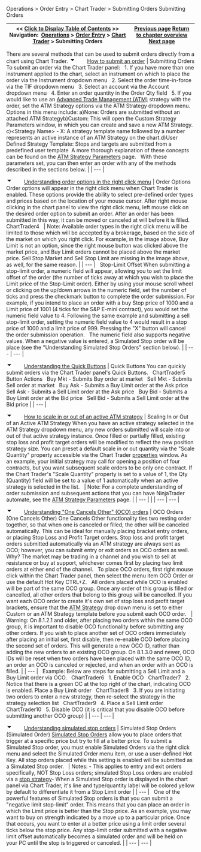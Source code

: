 ﻿
Operations \> Order Entry \> Chart Trader \> Submitting Orders
Submitting Orders

| \<\< [Click to Display Table of Contents](submitting_orders4.md) \>\> **Navigation:**     [Operations](operations-1.md) \> [Order Entry](order_entry-1.md) \> [Chart Trader](chart_trader-1.md) \> Submitting Orders | [Previous page](collapsed_view-1.md) [Return to chapter overview](chart_trader-1.md) [Next page](modifying_and_cancelling_orde2-1.md) |
| --- | --- |
There are several methods that can be used to submit orders directly from a chart using Chart Trader. 
![tog_minus](tog_minus-1.gif)        [How to submit an order](javascript:HMToggle('toggle','HowToSubmitAnOrder','HowToSubmitAnOrder_ICON'))
| Submitting Orders To submit an order via the Chart Trader panel:   1\. If you have more than one instrument applied to the chart, select an instrument on which to place the order via the Instrument dropdown menu   2\. Select the order time\-in\-force via the TIF dropdown menu   3\. Select an account via the Account dropdown menu   4\. Enter an order quantity in the Order Qty field   5\. If you would like to use an [Advanced Trade Management (ATM)](advanced_trade_management_atm-1.md) strategy with the order, set the ATM Strategy options via the ATM Strategy dropdown menu. Options in this menu include: a)None: Orders are submitted without an attached ATM Strategyb)Custom: This will open the Custom Strategy Parameters window, in which you can create and save a new ATM Strategy. c)\<Strategy Name\> \- X: A strategy template name followed by a number represents an active instance of an ATM Strategy on the chart.d)User Defined Strategy Template: Stops and targets are submitted from a predefined user template  A more thorough explanation of these concepts can be found on the [ATM Strategy Parameters](atm_strategy_parameters-1.md) page.   With these parameters set, you can then enter an order with any of the methods described in the sections below. |
| --- |

![tog_minus](tog_minus-1.gif)        [Understanding order options in the right click menu](javascript:HMToggle('toggle','UnderstandingOrderOptionsInTheRightClickMenu','UnderstandingOrderOptionsInTheRightClickMenu_ICON'))
| Order Options Order options will appear in the right click menu when Chart Trader is enabled. These options provide the ability to select pre\-defined order types and prices based on the location of your mouse cursor. After right mouse clicking in the chart panel to view the right click menu, left mouse click on the desired order option to submit an order. After an order has been submitted in this way, it can be moved or canceled at will before it is filled.   ChartTrader4     | Note: Available order types in the right click menu will be limited to those which will be accepted by a brokerage, based on the side of the market on which you right click. For example, in the image above, Buy Limit is not an option, since the right mouse button was clicked above the market price, and Buy Limit orders cannot be placed above the market price. Sell Stop Market and Sell Stop Limit are missing in the image above, as well, for the same reason. | | --- |      Stop\-Limit Offset When submitting a stop\-limit order, a numeric field will appear, allowing you to set the limit offset of the order (the number of ticks away at which you wish to place the Limit price of the Stop\-Limit order). Either by using your mouse scroll wheel or clicking on the up/down arrows in the numeric field, set the number of ticks and press the checkmark button to complete the order submission. For example, if you intend to place an order with a buy Stop price of 1000 and a Limit price of 1001 (4 ticks for the S\&P E\-mini contract), you would set the numeric field value to 4\. Following the same example and submitting a sell stop\-limit order, setting the numeric field value to 4 would result in a stop price of 1000 and a limit price of 999\. Pressing the "X" button will cancel the order submission operation.   The numeric field also supports negative values. When a negative value is entered, a Simulated Stop order will be place (see the "Understanding Simulated Stop Orders" section below). |
| --- | --- |

![tog_minus](tog_minus-1.gif)        [Understanding the Quick Buttons](javascript:HMToggle('toggle','UnderstandingTheQuickButtons','UnderstandingTheQuickButtons_ICON'))
| Quick Buttons You can quickly submit orders via the Chart Trader panel's Quick Buttons.   ChartTrader5   Button Actions   Buy Mkt \- Submits Buy order at market   Sell Mkt \- Submits Sell order at market   Buy Ask \- Submits a Buy Limit order at the Ask price   Sell Ask \- Submits a Sell Limit order at the Ask price   Buy Bid \- Submits a Buy Limit order at the Bid price   Sell Bid \- Submits a Sell Limit order at the Bid price |
| --- |

![tog_minus](tog_minus-1.gif)        [How to scale in or out of an active ATM strategy](javascript:HMToggle('toggle','HowToScaleInOrOutOfAnActiveATMStrategy','HowToScaleInOrOutOfAnActiveATMStrategy_ICON'))
| Scaling In or Out of an Active ATM Strategy When you have an active strategy selected in the ATM Strategy dropdown menu, any new orders submitted will scale into or out of that active strategy instance. Once filled or partially filled, existing stop loss and profit target orders will be modified to reflect the new position strategy size. You can preset a default scale in or out quantity via the "Scale Quantity" property accessible via the Chart Trader [properties](properties3-1.md) window. As an example, your initial strategy may call for opening a position of four contracts, but you want subsequent scale orders to be only one contract. If the Chart Trader's "Scale Quantity" property is set to a value of 1, the Qty (Quantity) field will be set to a value of 1 automatically when an active strategy is selected in the list.     | Note: For a complete understanding of order submission and subsequent actions that you can have NinjaTrader automate, see the [ATM Strategy Parameters](atm_strategy_parameters-1.md) page. | | --- | |
| --- | --- |

![tog_minus](tog_minus-1.gif)        [Understanding "One Cancels Other" (OCO) orders](javascript:HMToggle('toggle','UnderstandingoneCancelsOtherocoOrders','UnderstandingoneCancelsOtherocoOrders_ICON'))
| OCO Orders (One Cancels Other) One Cancels Other functionality ties two resting order together, so that when one is canceled or filled, the other will be canceled automatically. This can be ideal for manually placing bracket entry orders, or placing Stop Loss and Profit Target orders. Stop loss and profit target orders submitted automatically via an ATM strategy are always sent as OCO; however, you can submit entry or exit orders as OCO orders as well. Why? The market may be trading in a channel and you wish to sell at resistance or buy at support, whichever comes first by placing two limit orders at either end of the channel.    To place OCO orders, first right mouse click within the Chart Trader panel, then select the menu item OCO Order or use the default Hot Key CTRL\+Z.   All orders placed while OCO is enabled will be part of the same OCO group. Once any order of this group is filled or cancelled, all other orders that belong to this group will be cancelled. If you want each OCO order to create it's own set of stop loss and profit target brackets, ensure that the [ATM Strategy](atm_strategy-1.md) drop down menu is set to either Custom or an ATM Strategy template before you submit each OCO order.     | Warning: On 8\.1\.2\.1 and older, after placing two orders within the same OCO group, it is important to disable OCO functionality before submitting any other orders. If you wish to place another set of OCO orders immediately after placing an initial set, first disable, then re\-enable OCO before placing the second set of orders. This will generate a new OCO ID, rather than adding the new orders to an existing OCO group. On 8\.1\.3\.0 and newer, OCO IDs will be reset when two orders have been placed with the same OCO ID, an order an OCO is canceled or rejected, and when an order with an OCO is filled. | | --- |      Example:  Below are steps for submitting a Sell Limit and a Buy Limit order via OCO.   ChartTrader6   1\. Enable OCO   ChartTrader7   2\. Notice that there is a green OC at the top right of the chart, indicating OCO is enabled. Place a Buy Limit order    ChartTrader8   3\. If you are initiating two orders to enter a new strategy, then re\-select the strategy in the strategy selection list    ChartTrader9   4\. Place a Sell Limit order   ChartTrader10   5\. Disable OCO (it is critical that you disable OCO before submitting another OCO group) |
| --- | --- |

![tog_minus](tog_minus-1.gif)        [Understanding simulated stop orders](javascript:HMToggle('toggle','UnderstandingSimulatedStopOrders','UnderstandingSimulatedStopOrders_ICON'))
| Simulated Stop Orders (Simulated Order) [Simulated Stop Orders](simulated_stop_orders-1.md) allow you to place orders that trigger at a specific price but try to fill at a better price. To submit a Simulated Stop order, you must enable Simulated Orders via the right click menu and select the Simulated Order menu item, or use a user\-defined Hot Key. All stop orders placed while this setting is enabled will be submitted as a Simulated Stop order.     | Notes:  - This applies to entry and exit orders specifically, NOT Stop Loss orders; simulated Stop Loss orders are enabled via a [stop strategy](stop_strategy-1.md)- When a Simulated Stop order is displayed in the chart panel via Chart Trader, it's line and type/quantity label will be colored yellow by default to differentiate it from a Stop Limit order | | --- |      One of the powerful features of Simulated Stop orders is that you can submit a "negative limit stop\-limit" order. This means that you can place an order in which the Limit price is better than the Stop price. As an example, you may want to buy on strength indicated by a move up to a particular price. Once that occurs, you want to enter at a better price using a limit order several ticks below the stop price. Any stop\-limit order submitted with a negative limit offset automatically becomes a simulated order and will be held on your PC until the stop is triggered or canceled. |
| --- | --- |
